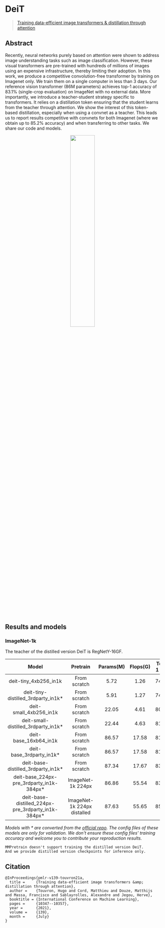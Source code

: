 # DeiT

> [Training data-efficient image transformers & distillation through attention](https://arxiv.org/abs/2012.12877)

<!-- [ALGORITHM] -->

## Abstract

Recently, neural networks purely based on attention were shown to address image understanding tasks such as image classification. However, these visual transformers are pre-trained with hundreds of millions of images using an expensive infrastructure, thereby limiting their adoption.   In this work, we produce a competitive convolution-free transformer by training on Imagenet only. We train them on a single computer in less than 3 days. Our reference vision transformer (86M parameters) achieves top-1 accuracy of 83.1% (single-crop evaluation) on ImageNet with no external data.   More importantly, we introduce a teacher-student strategy specific to transformers. It relies on a distillation token ensuring that the student learns from the teacher through attention. We show the interest of this token-based distillation, especially when using a convnet as a teacher. This leads us to report results competitive with convnets for both Imagenet (where we obtain up to 85.2% accuracy) and when transferring to other tasks. We share our code and models.

<div align=center>
<img src="https://user-images.githubusercontent.com/26739999/143225703-c287c29e-82c9-4c85-a366-dfae30d198cd.png" width="40%"/>
</div>

## Results and models

### ImageNet-1k

The teacher of the distilled version DeiT is RegNetY-16GF.

|                    Model                     |          Pretrain           | Params(M) | Flops(G) | Top-1 (%) | Top-5 (%) |                     Config                     |                     Download                     |
| :------------------------------------------: | :-------------------------: | :-------: | :------: | :-------: | :-------: | :--------------------------------------------: | :----------------------------------------------: |
|            deit-tiny_4xb256_in1k             |        From scratch         |   5.72    |   1.26   |   74.50   |   92.24   |      [config](./deit-tiny_4xb256_in1k.py)      | [model](https://download.openmmlab.com/mmclassification/v0/deit/deit-tiny_pt-4xb256_in1k_20220218-13b382a0.pth) \| [log](https://download.openmmlab.com/mmclassification/v0/deit/deit-tiny_pt-4xb256_in1k_20220218-13b382a0.log.json) |
|     deit-tiny-distilled_3rdparty_in1k\*      |        From scratch         |   5.91    |   1.27   |   74.51   |   91.90   | [config](./deit-tiny-distilled_4xb256_in1k.py) | [model](https://download.openmmlab.com/mmclassification/v0/deit/deit-tiny-distilled_3rdparty_pt-4xb256_in1k_20211216-c429839a.pth) |
|            deit-small_4xb256_in1k            |        From scratch         |   22.05   |   4.61   |   80.69   |   95.06   |     [config](./deit-small_4xb256_in1k.py)      | [model](https://download.openmmlab.com/mmclassification/v0/deit/deit-small_pt-4xb256_in1k_20220218-9425b9bb.pth) \| [log](https://download.openmmlab.com/mmclassification/v0/deit/deit-small_pt-4xb256_in1k_20220218-9425b9bb.log.json) |
|     deit-small-distilled_3rdparty_in1k\*     |        From scratch         |   22.44   |   4.63   |   81.17   |   95.40   | [config](./deit-small-distilled_4xb256_in1k.py) | [model](https://download.openmmlab.com/mmclassification/v0/deit/deit-small-distilled_3rdparty_pt-4xb256_in1k_20211216-4de1d725.pth) |
|            deit-base_16xb64_in1k             |        From scratch         |   86.57   |  17.58   |   81.76   |   95.81   |      [config](./deit-base_16xb64_in1k.py)      | [model](https://download.openmmlab.com/mmclassification/v0/deit/deit-base_pt-16xb64_in1k_20220216-db63c16c.pth) \| [log](https://download.openmmlab.com/mmclassification/v0/deit/deit-base_pt-16xb64_in1k_20220216-db63c16c.log.json) |
|          deit-base_3rdparty_in1k\*           |        From scratch         |   86.57   |  17.58   |   81.79   |   95.59   |      [config](./deit-base_16xb64_in1k.py)      | [model](https://download.openmmlab.com/mmclassification/v0/deit/deit-base_3rdparty_pt-16xb64_in1k_20211124-6f40c188.pth) |
|     deit-base-distilled_3rdparty_in1k\*      |        From scratch         |   87.34   |  17.67   |   83.33   |   96.49   | [config](./deit-base-distilled_16xb64_in1k.py) | [model](https://download.openmmlab.com/mmclassification/v0/deit/deit-base-distilled_3rdparty_pt-16xb64_in1k_20211216-42891296.pth) |
|  deit-base_224px-pre_3rdparty_in1k-384px\*   |      ImageNet-1k 224px      |   86.86   |  55.54   |   83.04   |   96.31   |   [config](./deit-base_16xb32_in1k-384px.py)   | [model](https://download.openmmlab.com/mmclassification/v0/deit/deit-base_3rdparty_ft-16xb32_in1k-384px_20211124-822d02f2.pth) |
| deit-base-distilled_224px-pre_3rdparty_in1k-384px\* | ImageNet-1k 224px distalled |   87.63   |  55.65   |   85.55   |   97.35   | [config](./deit-base-distilled_16xb32_in1k-384px.py) | [model](https://download.openmmlab.com/mmclassification/v0/deit/deit-base-distilled_3rdparty_ft-16xb32_in1k-384px_20211216-e48d6000.pth) |

*Models with * are converted from the [official repo](https://github.com/facebookresearch/deit). The config files of these models are only for validation. We don't ensure these config files' training accuracy and welcome you to contribute your reproduction results.*

```{warning}
MMPretrain doesn't support training the distilled version DeiT.
And we provide distilled version checkpoints for inference only.
```

## Citation

```
@InProceedings{pmlr-v139-touvron21a,
  title =     {Training data-efficient image transformers &amp; distillation through attention},
  author =    {Touvron, Hugo and Cord, Matthieu and Douze, Matthijs and Massa, Francisco and Sablayrolles, Alexandre and Jegou, Herve},
  booktitle = {International Conference on Machine Learning},
  pages =     {10347--10357},
  year =      {2021},
  volume =    {139},
  month =     {July}
}
```
